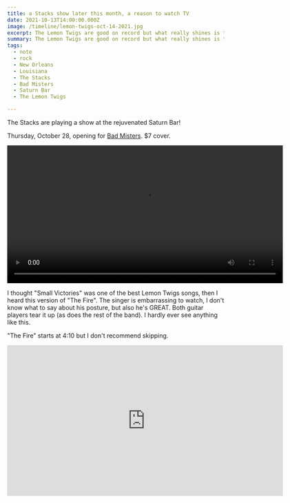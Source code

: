 ```yaml
---
title: a Stacks show later this month, a reason to watch TV
date: 2021-10-13T14:00:00.000Z
image: /timeline/lemon-twigs-oct-14-2021.jpg
excerpt: The Lemon Twigs are good on record but what really shines is the live show.
summary: The Lemon Twigs are good on record but what really shines is the live show.
tags:
  - note 
  - rock
  - New Orleans
  - Louisiana
  - The Stacks
  - Bad Misters
  - Saturn Bar
  - The Lemon Twigs

---
```


The Stacks are playing a show at the rejuvenated Saturn Bar!

Thursday, October 28, opening for [Bad Misters](https://badmisters.bandcamp.com). $7 cover.

<div style="width: 640px; text-align: center;">
<video style="width: 640px; text-align: center;" controls loop>
  <source type="video/mp4" src="/static/video/bad-misters-stacks-oct-28-2021.mp4"></source>
  <p>Your browser does not support the video element.</p>
</video>
</div>


I thought "Small Victories" was one of the best Lemon Twigs songs, then I heard this version of "The Fire". The singer is embarrassing to watch, I don't know what to say about his posture, but also he's GREAT. Both guitar players tear it up (as does the rest of the band). I hardly ever see anything like this.

"The Fire" starts at 4:10 but I don't recommend skipping.

<iframe width="640" height="350" src="https://www.youtube.com/embed/Cfe8DHnz2YU" title="YouTube video player" frameborder="0" allow="accelerometer; autoplay; clipboard-write; encrypted-media; gyroscope; picture-in-picture" allowfullscreen></iframe>
